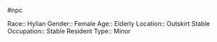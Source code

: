 #npc 

Race:: Hylian
Gender:: Female
Age:: Elderly
Location:: Outskirt Stable
Occupation:: Stable Resident
Type:: Minor
